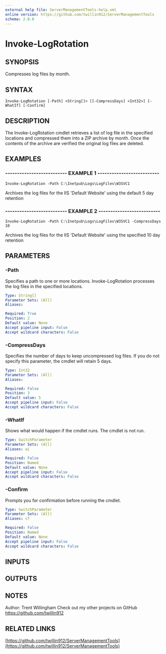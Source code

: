 ```yaml
---
external help file: ServerManagementTools-help.xml
online version: https://github.com/twillin912/ServerManagementTools
schema: 2.0.0
---
```


# Invoke-LogRotation

## SYNOPSIS
Compresses log files by month.

## SYNTAX

```
Invoke-LogRotation [-Path] <String[]> [[-CompressDays] <Int32>] [-WhatIf] [-Confirm]
```

## DESCRIPTION
The Invoke-LogRotation cmdlet retrieves a list of log file in the specified locations and compressed them into a ZIP archive by month. 
Once the contents of the archive are verified the original log files are deleted.

## EXAMPLES

### -------------------------- EXAMPLE 1 --------------------------
```
Invoke-LogRotation -Path C:\Inetpub\Logs\LogFiles\W3SVC1
```

Archives the log files for the IIS 'Default Website' using the default 5 day retention

### -------------------------- EXAMPLE 2 --------------------------
```
Invoke-LogRotation -Path C:\Inetpub\Logs\LogFiles\W3SVC1 -CompressDays 10
```

Archives the log files for the IIS 'Default Website' using the specified 10 day retention

## PARAMETERS

### -Path
Specifies a path to one or more locations. 
Invoke-LogRotation processes the log files in the specified locations.

```yaml
Type: String[]
Parameter Sets: (All)
Aliases: 

Required: True
Position: 2
Default value: None
Accept pipeline input: False
Accept wildcard characters: False
```

### -CompressDays
Specifies the number of days to keep uncompressed log files. 
If you do not specify this parameter, the cmdlet will retain 5 days.

```yaml
Type: Int32
Parameter Sets: (All)
Aliases: 

Required: False
Position: 3
Default value: 5
Accept pipeline input: False
Accept wildcard characters: False
```

### -WhatIf
Shows what would happen if the cmdlet runs.
The cmdlet is not run.

```yaml
Type: SwitchParameter
Parameter Sets: (All)
Aliases: wi

Required: False
Position: Named
Default value: None
Accept pipeline input: False
Accept wildcard characters: False
```

### -Confirm
Prompts you for confirmation before running the cmdlet.

```yaml
Type: SwitchParameter
Parameter Sets: (All)
Aliases: cf

Required: False
Position: Named
Default value: None
Accept pipeline input: False
Accept wildcard characters: False
```

## INPUTS

## OUTPUTS

## NOTES
Author: Trent Willingham
Check out my other projects on GitHub https://github.com/twillin912

## RELATED LINKS

[https://github.com/twillin912/ServerManagementTools](https://github.com/twillin912/ServerManagementTools)

